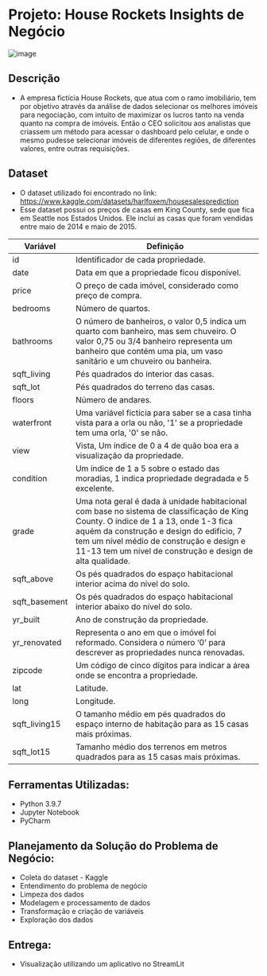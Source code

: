 # Projeto: House Rockets Insights de Negócio
![image](https://user-images.githubusercontent.com/117123482/210768853-80756bef-8bfd-4590-8257-c0365cef8453.png)

## Descrição
- A empresa fictícia House Rockets, que atua com o ramo imobiliário, tem por objetivo através da análise de dados selecionar os melhores imóveis para negociação, com intuito de maximizar os lucros tanto na venda quanto na compra de imóveis. Então o CEO solicitou aos analistas que criassem um método para acessar o dashboard pelo celular, e onde o mesmo pudesse selecionar imóveis de diferentes regiões, de diferentes valores, entre outras requisições.

## Dataset
- O dataset utilizado foi encontrado no link: https://www.kaggle.com/datasets/harlfoxem/housesalesprediction
- Esse dataset possui os preços de casas em King County, sede que fica em Seattle nos Estados Unidos. Ele inclui as casas que foram vendidas entre maio de 2014 e maio de 2015.

Variável | Definição
------------ | -------------
|id | Identificador de cada propriedade.|
|date | Data em que a propriedade ficou disponível.|
|price | O preço de cada imóvel, considerado como preço de compra.|
|bedrooms | Número de quartos.|
|bathrooms | O número de banheiros, o valor 0,5 indica um quarto com banheiro, mas sem chuveiro. O valor 0,75 ou 3/4 banheiro representa um banheiro que contém uma pia, um vaso sanitário e um chuveiro ou banheira.|
|sqft_living | Pés quadrados do interior das casas.|
|sqft_lot | Pés quadrados do terreno das casas.|
|floors | Número de andares.|
|waterfront | Uma variável fictícia para saber se a casa tinha vista para a orla ou não, '1' se a propriedade tem uma orla, '0' se não.|
|view | Vista, Um índice de 0 a 4 de quão boa era a visualização da propriedade.|
|condition | Um índice de 1 a 5 sobre o estado das moradias, 1 indica propriedade degradada e 5 excelente.|
|grade | Uma nota geral é dada à unidade habitacional com base no sistema de classificação de King County. O índice de 1 a 13, onde 1-3 fica aquém da construção e design do edifício, 7 tem um nível médio de construção e design e 11-13 tem um nível de construção e design de alta qualidade.|
|sqft_above | Os pés quadrados do espaço habitacional interior acima do nível do solo.|
|sqft_basement | Os pés quadrados do espaço habitacional interior abaixo do nível do solo.|
|yr_built | Ano de construção da propriedade.|
|yr_renovated | Representa o ano em que o imóvel foi reformado. Considera o número ‘0’ para descrever as propriedades nunca renovadas.|
|zipcode | Um código de cinco dígitos para indicar a área onde se encontra a propriedade.|
|lat | Latitude.|
|long | Longitude.|
|sqft_living15 | O tamanho médio em pés quadrados do espaço interno de habitação para as 15 casas mais próximas.|
|sqft_lot15 | Tamanho médio dos terrenos em metros quadrados para as 15 casas mais próximas.|

## Ferramentas Utilizadas:
- Python 3.9.7 
- Jupyter Notebook
- PyCharm

## Planejamento da Solução do Problema de Negócio:
- Coleta do dataset - Kaggle
- Entendimento do problema de negócio
- Limpeza dos dados
- Modelagem e processamento de dados
- Transformação e criação de variáveis
- Exploração dos dados

## Entrega:
- Visualização utilizando um aplicativo no StreamLit
